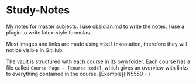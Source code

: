 # Study-Notes
My notes for master subjects. I use [obsidian.md](https://obsidian.md/) to write the notes. I use a plugin to write latex-style formulas.

Most images and links are made using `Wikilink`notation, therefore they will not be visible in GitHub.

The vault is structured with each course in its own folder. Each course has a file called `Course Page - [course code]`, which gives an overview with links to everything contained in the course. [Example](IN5550 - )